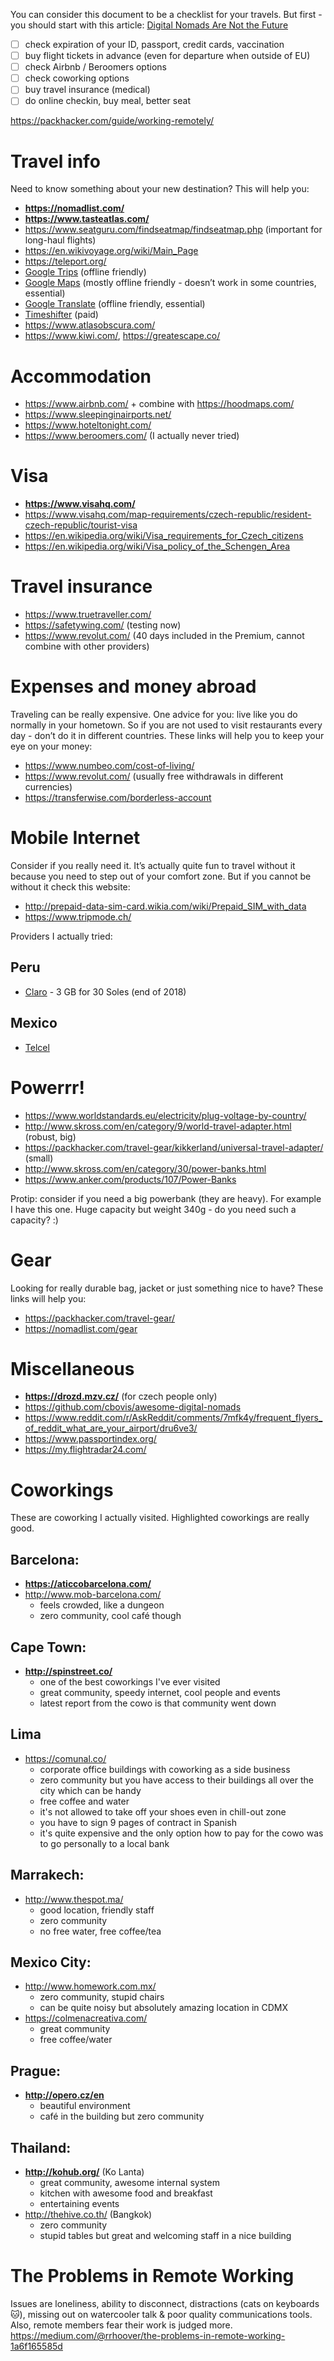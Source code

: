 You can consider this document to be a checklist for your travels. But first - you should start with this article: [Digital Nomads Are Not the Future](https://medium.com/s/story/digital-nomads-are-not-the-future-be360c7911b4)

- [ ] check expiration of your ID, passport, credit cards, vaccination
- [ ] buy flight tickets in advance (even for departure when outside of EU)
- [ ] check Airbnb / Beroomers options
- [ ] check coworking options
- [ ] buy travel insurance (medical)
- [ ] do online checkin, buy meal, better seat

https://packhacker.com/guide/working-remotely/

# Travel info
Need to know something about your new destination? This will help you:

- **https://nomadlist.com/**
- **https://www.tasteatlas.com/**
- https://www.seatguru.com/findseatmap/findseatmap.php (important for long-haul flights)
- https://en.wikivoyage.org/wiki/Main_Page
- https://teleport.org/
- [Google Trips](https://itunes.apple.com/us/app/google-trips-plan-your-trip/id1081561570?mt=8) (offline friendly)
- [Google Maps](https://itunes.apple.com/us/app/google-maps-gps-navigation/id585027354?mt=8) (mostly offline friendly - doesn’t work in some countries, essential)
- [Google Translate](https://itunes.apple.com/us/app/google-translate/id414706506?mt=8) (offline friendly, essential)
- [Timeshifter](https://itunes.apple.com/us/app/timeshifter/id1380684374?mt=8) (paid)
- https://www.atlasobscura.com/
- https://www.kiwi.com/, https://greatescape.co/

# Accommodation
- https://www.airbnb.com/ + combine with https://hoodmaps.com/
- https://www.sleepinginairports.net/
- https://www.hoteltonight.com/
- https://www.beroomers.com/ (I actually never tried)

# Visa
- **https://www.visahq.com/**
- https://www.visahq.com/map-requirements/czech-republic/resident-czech-republic/tourist-visa
- https://en.wikipedia.org/wiki/Visa_requirements_for_Czech_citizens
- https://en.wikipedia.org/wiki/Visa_policy_of_the_Schengen_Area

# Travel insurance
- https://www.truetraveller.com/
- https://safetywing.com/ (testing now)
- https://www.revolut.com/ (40 days included in the Premium, cannot combine with other providers)

# Expenses and money abroad
Traveling can be really expensive. One advice for you: live like you do normally in your hometown. So if you are not used to visit restaurants every day - don’t do it in different countries. These links will help you to keep your eye on your money:

- https://www.numbeo.com/cost-of-living/
- https://www.revolut.com/ (usually free withdrawals in different currencies)
- https://transferwise.com/borderless-account

# Mobile Internet
Consider if you really need it. It’s actually quite fun to travel without it because you need to step out of your comfort zone. But if you cannot be without it check this website:

- http://prepaid-data-sim-card.wikia.com/wiki/Prepaid_SIM_with_data
- https://www.tripmode.ch/

Providers I actually tried:

## Peru

- [Claro](http://www.claro.com.pe/personas/) - 3 GB for 30 Soles (end of 2018)

## Mexico

- [Telcel](https://www.telcel.com/)

# Powerrr!

- https://www.worldstandards.eu/electricity/plug-voltage-by-country/
- http://www.skross.com/en/category/9/world-travel-adapter.html (robust, big)
- https://packhacker.com/travel-gear/kikkerland/universal-travel-adapter/ (small)
- http://www.skross.com/en/category/30/power-banks.html
- https://www.anker.com/products/107/Power-Banks

Protip: consider if you need a big powerbank (they are heavy). For example I have this one. Huge capacity but weight 340g - do you need such a capacity? :)

# Gear
Looking for really durable bag, jacket or just something nice to have? These links will help you:

- https://packhacker.com/travel-gear/
- https://nomadlist.com/gear

# Miscellaneous
- **https://drozd.mzv.cz/** (for czech people only)
- https://github.com/cbovis/awesome-digital-nomads
- https://www.reddit.com/r/AskReddit/comments/7mfk4y/frequent_flyers_of_reddit_what_are_your_airport/dru6ve3/
- https://www.passportindex.org/
- https://my.flightradar24.com/

# Coworkings
These are coworking I actually visited. Highlighted coworkings are really good.

## Barcelona:
- **https://aticcobarcelona.com/**
- http://www.mob-barcelona.com/
  - feels crowded, like a dungeon
  - zero community, cool café though

## Cape Town:
- **http://spinstreet.co/**
  - one of the best coworkings I've ever visited
  - great community, speedy internet, cool people and events
  - latest report from the cowo is that community went down

## Lima
- https://comunal.co/
  - corporate office buildings with coworking as a side business
  - zero community but you have access to their buildings all over the city which can be handy
  - free coffee and water
  - it's not allowed to take off your shoes even in chill-out zone
  - you have to sign 9 pages of contract in Spanish
  - it's quite expensive and the only option how to pay for the cowo was to go personally to a local bank

## Marrakech:
- http://www.thespot.ma/
  - good location, friendly staff
  - zero community
  - no free water, free coffee/tea

## Mexico City:
- http://www.homework.com.mx/
  - zero community, stupid chairs
  - can be quite noisy but absolutely amazing location in CDMX
- https://colmenacreativa.com/
  - great community
  - free coffee/water

## Prague:
- **http://opero.cz/en**
  - beautiful environment
  - café in the building but zero community

## Thailand:
- **http://kohub.org/** (Ko Lanta)
  - great community, awesome internal system
  - kitchen with awesome food and breakfast
  - entertaining events
- http://thehive.co.th/ (Bangkok)
  - zero community
  - stupid tables but great and welcoming staff in a nice building

# The Problems in Remote Working

Issues are loneliness, ability to disconnect, distractions (cats on keyboards 🐱), missing out on watercooler talk & poor quality communications tools. Also, remote members fear their work is judged more. https://medium.com/@rrhoover/the-problems-in-remote-working-1a6f165585d
